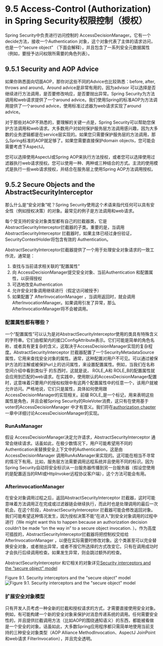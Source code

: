 # 9.5 Access-Control (Authorization) in Spring Security权限控制（授权）
Spring Security中负责进行访问控制的 AccessDecisionManager。它有一个 decide方法，接收一个Authentication 对象，这个对象代表了主体的请求访问，也是一个“secure object” （下面会解释），并且包含了一系列安全元数据属性（例如，要授予访问权限所需要的角色列表）。
## 9.5.1 Security and AOP Advice
如果你熟悉面向切面AOP，那你对这些不同的Advice也比较熟悉：before, after, throws and around。Around advice是非常有用的，因为advisor 可以选择是否继续进行方法调用，是否要修改响应，是否要抛出异常。Spring Security为方法调用和web请求提供了一个around advice。我们使用Spring的标准AOP为方法调用提供了一个around advice，使用标准过滤器为web请求实现了around advice。

对于那些对AOP不熟悉的，要理解的关键一点是，Spring Security可以帮助您保护方法调用和web请求。大多数用户对如何保护服务层方法调用感兴趣，因为大多数的业务逻辑都是在service层实现的。如果您只需要保护服务层的方法调用，那么Spring标准的AOP就足够了。如果您需要直接保护domain objects，您可能会需要考虑下AspectJ。

您可以选择使用AspectJ或Spring AOP来执行方法授权，或者您可以选择使用过滤器执行web请求授权。您可以使用一种、两种或三种结合的方式。主流的使用模式是执行一些web请求授权，并结合在服务层上使用Spring AOP方法调用授权。
## 9.5.2 Secure Objects and the AbstractSecurityInterceptor
那么什么是“安全对象”呢？Spring Security使用这个术语来指代任何可以具有安全性（例如授权决策）的对象。最常见的例子是方法调用和web请求。

每个受支持的安全对象类型都有自己的拦截器类，它是AbstractSecurityInterceptor拦截器的子类。重要的是，当调用AbstractSecurityInterceptor 拦截器时，如果主体已经过身份验证， SecurityContextHolder将包含有效的 Authentication。

AbstractSecurityInterceptor拦截器提供了一个用于处理安全对象请求的一致工作流，通常是：

1. 查找与当前请求相关联的“配置属性”
2. 向 AccessDecisionManager提交安全对象、当前Authentication 和配置属性，以获得授权
3. 可选地改变Authentication 
4. 允许安全对象调用继续进行（假定访问被授予）
5. 如果配置了 AfterInvocationManager ，当调用返回时，就会调用AfterInvocationManager。如果调用引发了异常，那么AfterInvocationManager将不会被调用。

### 配置属性都有哪些？
一个“配置属性”可以认为是对AbstractSecurityInterceptor使用的类具有特殊含义的字符串。它们由框架内的接口ConfigAttribute表示。它们可能是简单的角色名称，或者具有更复杂的含义，这取决于AccessDecisionManager实现的复杂程度。AbstractSecurityInterceptor 拦截器配置了一个SecurityMetadataSource属性，它用来查找安全对象的属性。通常，这种配置对用户不可见。可以通过被保护方法的注解或被保护url上的访问属性，来设置配置属性。例如，当我们在名称空间介绍中看到类似于<intercept-url pattern='/secure/**' access='ROLE_A,ROLE_B'/> 的东西时，这就是说， ROLE_A和 ROLE_B的配置属性就会应用到匹配的web请求。在实践中，使用默认的AccessDecisionManager配置时，这意味着只要用户的授权权限中有这两个配置属性中的任意一个，该用户就被允许访问。严格地说，它们只是属性，具体如何使用跟 AccessDecisionManager的实现相关。前缀 ROLE_是一个标记，用来表明这些属性是角色，并且会被Spring Security的RoleVoter消费，这只有在使用基于 voter的AccessDecisionManager 中才有意义。我们将在[authorization chapter](https://docs.spring.io/spring-security/site/docs/5.0.7.RELEASE/reference/html5/#authz-arch)一章中详细讨论AccessDecisionManager的实现。

### RunAsManager
假设 AccessDecisionManager决定允许请求，AbstractSecurityInterceptor 通常会继续请求。话虽如此，在极少数情况下，用户可能希望用不同的Authentication来替换安全上下文中的Authentication，这是由AccessDecisionManager 调用RunAsManager来实现的。这可能在相当不寻常的情况下有用。比如，服务层方法需要调用远程系统并且使用不同的标识。因为Spring Security自动将安全标识从一台服务器传播到另一台服务器（假设您使用的是配置适当的RMI或HttpInvoker远程协议客户端），这个方法可能会有用。
### AfterinvocationManager

在安全对象调用过程之后，返回AbstractSecurityInterceptor 拦截器，这时可能意味着方法调用正在完成或过滤器链会继续执行，而此时也是处理调用的最后一次机会。在这个阶段，AbstractSecurityInterceptor 拦截器可能会修改返回对象。我们可能希望这种情况发生，因为授权决策不能“在进入”到安全对象调用的过程中进行（We might want this to happen because an authorization decision couldn’t be made “on the way in” to a secure object invocation. ）。作为高度可插拔的，AbstractSecurityInterceptor拦截器将把控制权交给给AfterInvocationManager ，以便在实际需要时修改对象。这个类甚至可以完全替换安全对象，或者抛出异常，或者不按它所选择的方式改变它。只有在调用成功时才会执行后续调用检查。如果发生异常，则会跳过额外的检查。

AbstractSecurityInterceptor 和它相关的对象详见[Security interceptors and the “secure object” model](https://docs.spring.io/spring-security/site/docs/5.0.7.RELEASE/reference/html5/#abstract-security-interceptor)

Figure 9.1. Security interceptors and the "secure object" model
![Figure 9.1. Security interceptors and the "secure object" model](https://docs.spring.io/spring-security/site/docs/5.0.7.RELEASE/reference/htmlsingle/images/security-interception.png "Security interceptors and the \"secure object\" model")

### 扩展安全对象模型
只有开发人员考虑一种全新的拦截和授权请求的方式，才需要直接使用安全对象。例如，有可能构建一个新的安全对象来保护对消息传递系统的调用。任何需要安全性的，并且提供拦截调用方法（比如AOP的围绕通知语义）的东西，都能被看做是一个安全的对象。话虽如此，大多数Spring应用程序都只需简单地使用当前支持的三种安全对象类型（AOP Alliance  MethodInvocation、AspectJ JoinPoint 和web请求 FilterInvocation），并且完全透明。

